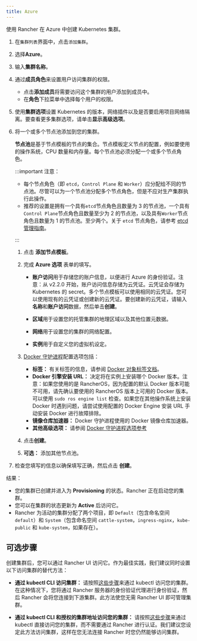 ```yaml
---
title: Azure
---
```


使用 Rancher 在 Azure 中创建 Kubernetes 集群。

1.  在`集群列表`界面中，点击`添加集群`。

2.  选择**Azure**。

3.  输入**集群名称**。

4.  通过**成员角色**来设置用户访问集群的权限。

    - 点击**添加成员**将需要访问这个集群的用户添加到成员中。
    - 在**角色**下拉菜单中选择每个用户的权限。

5.  使用**集群选项**设置 Kubernetes 的版本，网络插件以及是否要启用项目网络隔离。要查看更多集群选项，请单击**显示高级选项**。

6.  将一个或多个节点池添加到您的集群。

    **节点池**是基于节点模板的节点的集合。节点模板定义节点的配置，例如要使用的操作系统，CPU 数量和内存量。每个节点池必须分配一个或多个节点角色。

    :::important 注意：

    - 每个节点角色（即 `etcd`，`Control Plane` 和 `Worker`）应分配给不同的节点池。尽管可以为一个节点池分配多个节点角色，但是不应对生产集群执行此操作。
    - 推荐的设置是拥有一个具有`etcd`节点角色且数量为 3 的节点池，一个具有`Control Plane`节点角色且数量至少为 2 的节点池，以及具有`Worker`节点角色且数量为 1 的节点池。至少两个。关于 `etcd` 节点角色，请参考 [etcd 管理指南](https://etcd.io/#optimal-cluster-size)。

    :::

    1. 点击 **添加节点模板**。

    2. 完成 **Azure 选项** 表单的填写。

       - **账户访问**用于存储您的账户信息，以便进行 Azure 的身份验证。注意：从 v2.2.0 开始，账户访问信息存储为云凭证。云凭证会存储为 Kubernetes 的 secret。多个节点模板可以使用相同的云凭证。您可以使用现有的云凭证或创建新的云凭证。要创建新的云凭证，请输入**名称**和**账户访问**数据，然后单击**创建**。

       - **区域**用于设置您的托管集群的地理区域以及其他位置元数据。

       - **网络**用于设置您的集群的网络配置。

       - **实例**用于自定义您的虚拟机设定。

    3. [Docker 守护进程](https://docs.docker.com/engine/docker-overview/#the-docker-daemon)配置选项包括：

       - **标签：** 有关标签的信息，请参阅 [Docker 对象标签文档](https://docs.docker.com/config/labels-custom-metadata/)。
       - **Docker 引擎安装 URL：** 决定将在实例上安装哪个 Docker 版本。注意：如果您使用的是 RancherOS，因为配置的默认 Docker 版本可能不可用，请先确认要使用的 RancherOS 版本上可用的 Docker 版本。可以使用 `sudo ros engine list` 检查。如果您在其他操作系统上安装 Docker 时遇到问题，请尝试使用配置的 Docker Engine 安装 URL 手动安装 Docker 进行故障排除。
       - **镜像仓库加速器：** Docker 守护进程使用的 Docker 镜像仓库加速器。
       - **其他高级选项：** 请参阅 [Docker 守护进程选项参考](https://docs.docker.com/engine/reference/commandline/dockerd/)

    4. 点击**创建**。

    5. **可选：** 添加其他节点池。

7.  检查您填写的信息以确保填写正确，然后点击 **创建**。

结果：

- 您的集群已创建并进入为 **Provisioning** 的状态。Rancher 正在启动您的集群。
- 您可以在集群的状态更新为 **Active** 后访问它。
- Rancher 为活动的集群分配了两个项目，即 `Default`（包含命名空间 `default`）和 `System`（包含命名空间 `cattle-system`，`ingress-nginx`，`kube-public` 和 `kube-system`，如果存在）。

## 可选步骤

创建集群后，您可以通过 Rancher UI 访问它。作为最佳实践，我们建议同时设置以下访问集群的替代方法：

- **通过 kubectl CLI 访问集群：** 请按照[这些步骤](/docs/cluster-admin/cluster-access/kubectl/_index)来通过 kubectl 访问您的集群。在这种情况下，您将通过 Rancher 服务器的身份验证代理进行身份验证，然后 Rancher 会将您连接到下游集群。此方法使您无需 Rancher UI 即可管理集群。

- **通过 kubectl CLI 和授权的集群地址访问您的集群：** 请按照[这些步骤](/docs/cluster-admin/cluster-access/kubectl/_index)来通过 kubectl 直接访问您的集群，而不需要通过 Rancher 进行认证。我们建议您设定此方法访问集群，这样在您无法连接 Rancher 时您仍然能够访问集群。
